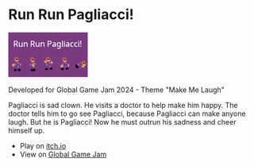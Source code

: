 # Run Run Pagliacci!
![The pixel art spritesheet of a clown with the words Run Run Pagliacci above it](loading.png)

Developed for Global Game Jam 2024 - Theme "Make Me Laugh"

Pagliacci is sad clown.
He visits a doctor to help make him happy.
The doctor tells him to go see Pagliacci, because Pagliacci can make anyone laugh.
But he is Pagliacci!
Now he must outrun his sadness and cheer himself up.

- Play on [itch.io](https://hedge-lord.itch.io/run-run-pagliacci)
- View on [Global Game Jam](https://globalgamejam.org/games/2024/run-run-pagliacci-6)
